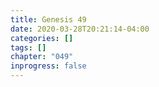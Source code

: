 ```yaml
---
title: Genesis 49
date: 2020-03-28T20:21:14-04:00
categories: []
tags: []
chapter: "049"
inprogress: false
---
```


